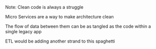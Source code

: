 <!-- .slide: data-background="content/images/110-030-identify-data-flows.jpg" -->

Note:
Clean code is always a struggle

Micro Services are a way to make architecture clean

The flow of data between them can be as tangled as the code within a single legacy app

ETL would be adding another strand to this spaghetti
